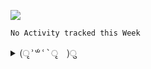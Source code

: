 <p align="left">


<img src="https://64.media.tumblr.com/db89ac1b81413063c660fdf85e3d9f65/50753d5a9688cf28-7e/s100x200/e98fb1079822881a785d61d179b11d6e5fe5b9d0.gifv"> 
 
</p>

<!--START_SECTION:waka-->
```text
No Activity tracked this Week
```
<!--END_SECTION:waka-->

<details>
    <summary align="left"><samp>(ृʾ́꒳ʿ̀ ृ　)ु</samp></summary>
    <br>
    <summary align="center"><img src="https://64.media.tumblr.com/4927b8a02ad63989a66e27feb2337911/4ce69c4f1d867d07-11/s100x200/b24d2ffd3801e140ac066bf49bb4ea68a2fb0317.gifv">
    <br> 
    hello! i’m <strong>fluteds </strong>
        <img src="https://64.media.tumblr.com/c926c9301e7c4da0457fd041ebedb1cb/189c6ddd22ffd726-ea/s75x75_c1/399da327c614f18efeb55be8af8fd2d55b43ebaa.gifv"> 
    <code>(they/them)</code>
    and i enjoy learning new things, i also love kpop, gaming and music! 🎀
        <br> 
    my strongest skills with programming lie within <code>web design</code> as i started out making tumblr blogs back in 2014 and by creating themes i learnt how to fluently use:
    <code>html</code>,
        <code>css</code>,
            <code>tumblr.js</code> and
                <code>javascript</code>.
        <br>
        <hr>
    <p align="center">
        <img src="https://64.media.tumblr.com/0be0b45d0b6e0c41be200b491196ee6c/45ba4903908eeafb-81/s250x400/471c2b5c03945f3397f6f4c31329656f9aa9212c.gifv"> 
    <br>also... <br>
        <a href="https://twitter.com/intent/tweet?text=@fluted_%20hello!%20<3"><kbd>say hi on twitter</kbd></a> 
    <br align="center">
      💌